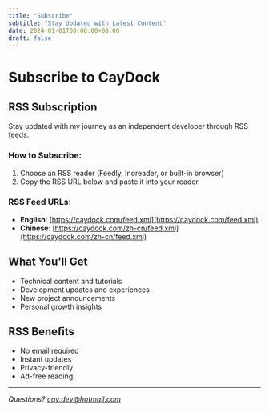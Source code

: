 ```yaml
---
title: "Subscribe"
subtitle: "Stay Updated with Latest Content"
date: 2024-01-01T00:00:00+08:00
draft: false
---
```


# Subscribe to CayDock

## RSS Subscription

Stay updated with my journey as an independent developer through RSS feeds.

### How to Subscribe:

1. Choose an RSS reader (Feedly, Inoreader, or built-in browser)
2. Copy the RSS URL below and paste it into your reader

### RSS Feed URLs:

- **English**: [https://caydock.com/feed.xml](https://caydock.com/feed.xml)
- **Chinese**: [https://caydock.com/zh-cn/feed.xml](https://caydock.com/zh-cn/feed.xml)

## What You'll Get

- Technical content and tutorials
- Development updates and experiences
- New project announcements
- Personal growth insights

## RSS Benefits

- No email required
- Instant updates
- Privacy-friendly
- Ad-free reading

---

*Questions? [cay.dev@hotmail.com](mailto:cay.dev@hotmail.com)*
